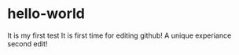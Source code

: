 # hello-world
It is my first test
It is first time for editing github!
A unique experiance
second edit!
